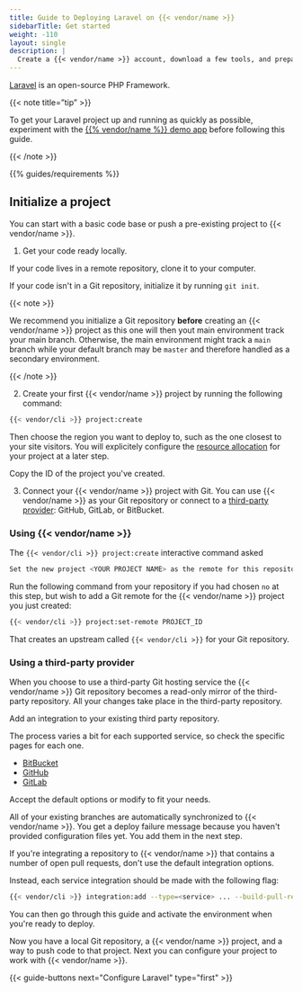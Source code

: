 ```yaml
---
title: Guide to Deploying Laravel on {{< vendor/name >}}
sidebarTitle: Get started
weight: -110
layout: single
description: |
  Create a {{< vendor/name >}} account, download a few tools, and prepare to deploy Laravel.
---
```


[Laravel](https://laravel.com) is an open-source PHP Framework.

{{< note title=”tip” >}}

To get your Laravel project up and running as quickly as possible, experiment with the [{{% vendor/name %}} demo app](https://console.upsun.com/projects/create-project/demo) before following this guide.

{{< /note >}}

{{% guides/requirements %}}

## Initialize a project

You can start with a basic code base or push a pre-existing project to {{< vendor/name >}}.

1. Get your code ready locally.

If your code lives in a remote repository, clone it to your computer.

If your code isn't in a Git repository, initialize it by running `git init`.

{{< note >}}

We recommend you initialize a Git repository **before** creating an
{{< vendor/name >}} project as this one will then yout main environment track
your main branch. Otherwise, the main environment might track a `main` branch
while your default branch may be `master` and therefore handled as a secondary
environment.

{{< /note >}}

2. Create your first {{< vendor/name >}} project by running the following command:

```bash
{{< vendor/cli >}} project:create
```

Then choose the region you want to deploy to, such as the one closest to your site visitors.
You will explicitely configure the [resource allocation](/manage-resources.md)
for your project at a later step.

Copy the ID of the project you've created.

3. Connect your {{< vendor/name >}} project with Git.
You can use {{< vendor/name >}} as your Git repository or connect to a
[third-party provider](##using-a-third-party-provider): GitHub, GitLab, or BitBucket.

### Using {{< vendor/name >}}

The `{{< vendor/cli >}} project:create` interactive command asked
```bash
Set the new project <YOUR PROJECT NAME> as the remote for this repository? [y/N]
```

Run the following command from your repository if you had chosen `no` at this step,
but wish to add a Git remote for the {{< vendor/name >}} project you just created:

```bash
{{< vendor/cli >}} project:set-remote PROJECT_ID
```

That creates an upstream called `{{< vendor/cli >}}` for your Git repository.


### Using a third-party provider

When you choose to use a third-party Git hosting service the {{< vendor/name >}}
Git repository becomes a read-only mirror of the third-party repository.
All your changes take place in the third-party repository.

Add an integration to your existing third party repository.

The process varies a bit for each supported service, so check the specific pages for each one.

- [BitBucket](/integrations/source/bitbucket.md)
- [GitHub](/integrations/source/github.md)
- [GitLab](/integrations/source/gitlab.md)

Accept the default options or modify to fit your needs.

All of your existing branches are automatically synchronized to {{< vendor/name >}}.
You get a deploy failure message because you haven't provided configuration files yet.
You add them in the next step.

If you're integrating a repository to {{< vendor/name >}} that contains a number of open pull requests,
don't use the default integration options.

Instead, each service integration should be made with the following flag:

```bash
{{< vendor/cli >}} integration:add --type=<service> ... --build-pull-requests=false
```

You can then go through this guide and activate the environment when you're ready to deploy.

Now you have a local Git repository, a {{< vendor/name >}} project,
and a way to push code to that project. Next you can configure your project to
work with {{< vendor/name >}}.</p>

{{< guide-buttons next="Configure Laravel" type="first" >}}
